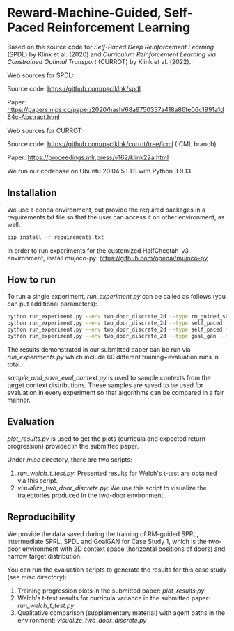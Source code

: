 # Reward-Machine-Guided, Self-Paced Reinforcement Learning

Based on the source code for _Self-Paced Deep Reinforcement Learning_ (SPDL) by Klink et al. (2020) and _Curriculum Reinforcement Learning via Constrained Optimal Transport_ (CURROT) by Klink et al. (2022).

Web sources for SPDL:

Source code: https://github.com/psclklnk/spdl

Paper: https://papers.nips.cc/paper/2020/hash/68a9750337a418a86fe06c1991a1d64c-Abstract.html

Web sources for CURROT:

Source code: https://github.com/psclklnk/currot/tree/icml (ICML branch)

Paper: https://proceedings.mlr.press/v162/klink22a.html


We run our codebase on Ubuntu 20.04.5 LTS with Python 3.9.13

## Installation

We use a conda environment, but provide the required packages in a requirements.txt file so that the user 
can access it on other environment, as well.
```bash
pip install -r requirements.txt
```
In order to run experiments for the customized HalfCheetah-v3 environment, install mujoco-py: https://github.com/openai/mujoco-py

## How to run
To run a single experiment, *run_experiment.py* can be called as follows (you can put additional parameters):
```bash
python run_experiment.py --env two_door_discrete_2d --type rm_guided_self_paced --target_type wide --PRODUCT_CMDP True --seed 1 # RM-guided SPRL
python run_experiment.py --env two_door_discrete_2d --type self_paced --target_type wide --PRODUCT_CMDP True --seed 1 # Intermediate
python run_experiment.py --env two_door_discrete_2d --type self_paced --target_type wide --PRODUCT_CMDP False --seed 1 # SPDL
python run_experiment.py --env two_door_discrete_2d --type goal_gan --target_type wide --PRODUCT_CMDP False --seed 1 # GoalGAN
```
The results demonstrated in our submitted paper can be run via *run_experiments.py* which include 
60 different training+evaluation runs in total.

*sample_and_save_eval_context.py* is used to sample contexts from the target context distributions. 
These samples are saved to be used for evaluation in every experiment so that algorithms can be compared in a fair manner.

## Evaluation
*plot_results.py* is used to get the plots (curricula and expected return progression) 
provided in the submitted paper.



Under *misc* directory, there are two scripts:
1) *run_welch_t_test.py*: Presented results for Welch's t-test are obtained via this script.
2) *visualize_two_door_discrete.py*: We use this script to visualize the trajectories produced in the two-door environment.

## Reproducibility

We provide the data saved during the training of RM-guided SPRL, Intermediate SPRL, SPDL and GoalGAN for Case Study 1,
which is the two-door environment with 2D context space (horizontal positions of doors) and narrow target
distribution.

You can run the evaluation scripts to generate the results for this case study (see *misc* directory):
1) Training progression plots in the submitted paper: *plot_results.py*
2) Welch's t-test results for curricula variance in the submitted paper: *run_welch_t_test.py*
3) Qualitative comparison (supplementary material) with agent paths in the environment: *visualize_two_door_discrete.py*